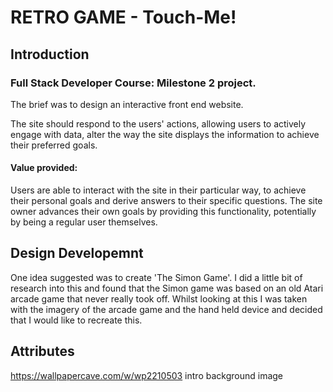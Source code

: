 # RETRO GAME - Touch-Me!

## Introduction
### Full Stack Developer Course: Milestone 2 project.

The brief was to design an interactive front end website.

The site should respond to the users' actions, allowing users to actively engage with data, alter the way the site displays the information to achieve their preferred goals.

#### Value provided:
Users are able to interact with the site in their particular way, to achieve their personal goals and derive answers to their specific questions.
The site owner advances their own goals by providing this functionality, potentially by being a regular user themselves.

## Design Developemnt 

One idea suggested was to create 'The Simon Game'. I did a little bit of research into this and found that the Simon game was based on an old Atari arcade game that never really took off. Whilst looking at this I was taken with the imagery of the arcade game and the hand held device and decided that I would like to recreate this.

## Attributes
https://wallpapercave.com/w/wp2210503 intro background image